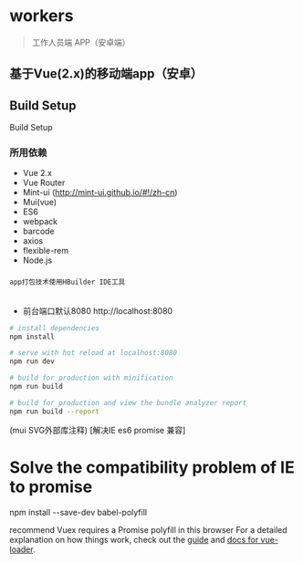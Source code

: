 # workers

> 工作人员端 APP（安卓端）

## 基于Vue(2.x)的移动端app（安卓）
## Build Setup
  Build Setup
### 所用依赖
- Vue 2.x
- Vue Router
- Mint-ui (http://mint-ui.github.io/#!/zh-cn)
- Mui(vue)
- ES6
- webpack
- barcode
- axios
- flexible-rem
- Node.js
####
	app打包技术使用HBuilder IDE工具
######
- 前台端口默认8080 http://localhost:8080
``` bash
# install dependencies
npm install

# serve with hot reload at localhost:8080
npm run dev

# build for production with minification
npm run build

# build for production and view the bundle analyzer report
npm run build --report
```
(mui SVG外部库注释)
[解决IE es6 promise 兼容]
# Solve the compatibility problem of IE to promise
npm install --save-dev babel-polyfill

recommend Vuex requires a Promise polyfill in this browser
For a detailed explanation on how things work, check out the [guide](http://vuejs-templates.github.io/webpack/) and [docs for vue-loader](http://vuejs.github.io/vue-loader).
